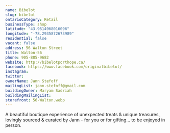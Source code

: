 ```yaml
---
name: Bibelot
slug: bibelot
ontarioCategory: Retail
businessType: shop
latitude: "43.9514968016096"
longitude: "-78.2935872673989"
residential: false
vacant: false
address: 56 Walton Street
title: Walton-56
phone: 905-885-9682
website: http://bibelotporthope.ca/
facebook: https://www.facebook.com/originalbibelot/
instagram:
twitter:
ownerName: Jann Stefoff
mailingList: jann.stefoff@gmail.com
buildingOwner: Maryam Sadriah
buildingMailingList:
storefront: 56-Walton.webp
---
```


A beautiful boutique experience of unexpected treats & unique treasures, lovingly sourced & curated by Jann - for you or
for gifting... to be enjoyed in person.


